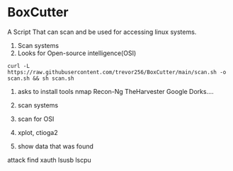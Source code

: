 # BoxCutter
A Script That can scan and be used for accessing linux systems. 
1. Scan systems
2. Looks for Open-source intelligence(OSI)


```
curl -L https://raw.githubusercontent.com/trevor256/BoxCutter/main/scan.sh -o scan.sh && sh scan.sh
```

1. asks to install tools nmap Recon-Ng TheHarvester Google Dorks....
2. scan systems  
3. scan for OSI


4.  xplot, ctioga2
5. show data that was found  



attack find
xauth
lsusb
lscpu
